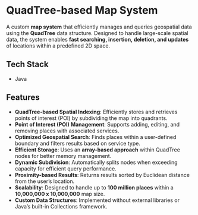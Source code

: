 # QuadTree-based Map System

A custom **map system** that efficiently manages and queries geospatial data using the **QuadTree** data structure. Designed to handle large-scale spatial data, the system enables **fast searching, insertion, deletion, and updates** of locations within a predefined 2D space.

## Tech Stack  

- Java  

## Features  

- **QuadTree-based Spatial Indexing**: Efficiently stores and retrieves points of interest (POI) by subdividing the map into quadrants.  
- **Point of Interest (POI) Management**: Supports adding, editing, and removing places with associated services.  
- **Optimized Geospatial Search**: Finds places within a user-defined boundary and filters results based on service type.  
- **Efficient Storage**: Uses an **array-based approach** within QuadTree nodes for better memory management.  
- **Dynamic Subdivision**: Automatically splits nodes when exceeding capacity for efficient query performance.  
- **Proximity-based Results**: Returns results sorted by Euclidean distance from the user’s location.  
- **Scalability**: Designed to handle up to **100 million places** within a **10,000,000 x 10,000,000** map size.  
- **Custom Data Structures**: Implemented without external libraries or Java’s built-in Collections framework.  
